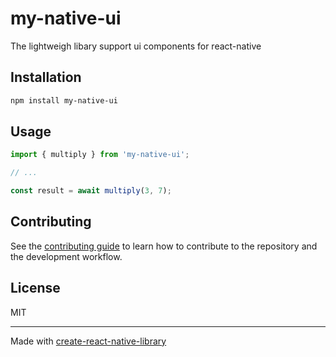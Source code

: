 # my-native-ui

The lightweigh libary support ui components for react-native

## Installation

```sh
npm install my-native-ui
```

## Usage

```js
import { multiply } from 'my-native-ui';

// ...

const result = await multiply(3, 7);
```

## Contributing

See the [contributing guide](CONTRIBUTING.md) to learn how to contribute to the repository and the development workflow.

## License

MIT

---

Made with [create-react-native-library](https://github.com/callstack/react-native-builder-bob)
